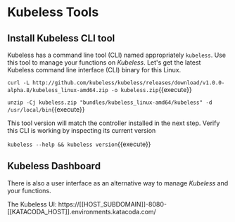 # Kubeless Tools #

## Install Kubeless CLI tool ##

Kubeless has a command line tool (CLI) named appropriately `kubeless`. Use this tool to manage your functions on _Kubeless_. Let's get the latest Kubeless command line interface (CLI) binary for this Linux.

`curl -L http://github.com/kubeless/kubeless/releases/download/v1.0.0-alpha.8/kubeless_linux-amd64.zip -o kubeless.zip`{{execute}}

`unzip -Cj kubeless.zip "bundles/kubeless_linux-amd64/kubeless" -d /usr/local/bin`{{execute}}

This tool version will match the controller installed in the next step. Verify this CLI is working by inspecting its current version

`kubeless --help && kubeless version`{{execute}}

## Kubeless Dashboard ##

There is also a user interface as an alternative way to manage _Kubeless_ and your functions. 

The Kubeless UI: https://[[HOST_SUBDOMAIN]]-8080-[[KATACODA_HOST]].environments.katacoda.com/
